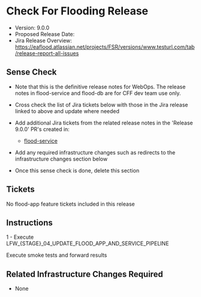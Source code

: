 # Check For Flooding Release

* Version: 9.0.0
* Proposed Release Date: 
* Jira Release Overview: https://eaflood.atlassian.net/projects/FSR/versions/www.testurl.com/tab/release-report-all-issues

## Sense Check

* Note that this is the definitive release notes for WebOps. The release notes in flood-service and flood-db are for CFF dev team use only.
* Cross check the list of Jira tickets below with those in the Jira release linked to above and update where needed
* Add additional Jira tickets from the related release notes in the 'Release 9.0.0' PR's created in:
  * [flood-service](https://github.com/DEFRA/flood-service)

* Add any required infrastructure changes such as redirects to the infrastructure changes section below
* Once this sense check is done, delete this section

## Tickets


  No flood-app feature tickets included in this release


## Instructions


  1 - Execute LFW_{STAGE}_04_UPDATE_FLOOD_APP_AND_SERVICE_PIPELINE


Execute smoke tests and forward results

## Related Infrastructure Changes Required

* None
